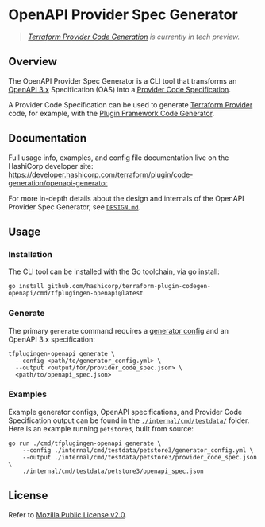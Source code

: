 # OpenAPI Provider Spec Generator

> _[Terraform Provider Code Generation](https://developer.hashicorp.com/terraform/plugin/code-generation) is currently in tech preview._

## Overview

The OpenAPI Provider Spec Generator is a CLI tool that transforms an [OpenAPI 3.x](https://www.openapis.org/) Specification (OAS) into a [Provider Code Specification](https://developer.hashicorp.com/terraform/plugin/code-generation/specification). 

A Provider Code Specification can be used to generate [Terraform Provider](https://developer.hashicorp.com/terraform/plugin) code, for example, with the [Plugin Framework Code Generator](https://developer.hashicorp.com/terraform/plugin/code-generation/framework-generator).

## Documentation

Full usage info, examples, and config file documentation live on the HashiCorp developer site: https://developer.hashicorp.com/terraform/plugin/code-generation/openapi-generator

For more in-depth details about the design and internals of the OpenAPI Provider Spec Generator, see [`DESIGN.md`](./DESIGN.md).

## Usage

### Installation

The CLI tool can be installed with the Go toolchain, via go install:

```shell-session
go install github.com/hashicorp/terraform-plugin-codegen-openapi/cmd/tfplugingen-openapi@latest
```

### Generate

The primary `generate` command requires a [generator config](https://developer.hashicorp.com/terraform/plugin/code-generation/openapi-generator#generator-config) and an OpenAPI 3.x specification:

```shell-session
tfplugingen-openapi generate \
  --config <path/to/generator_config.yml> \
  --output <output/for/provider_code_spec.json> \
  <path/to/openapi_spec.json>
```

### Examples

Example generator configs, OpenAPI specifications, and Provider Code Specification output can be found in the [`./internal/cmd/testdata/`](./internal/cmd/testdata/) folder. Here is an example running `petstore3`, built from source:

```shell-session
go run ./cmd/tfplugingen-openapi generate \
	--config ./internal/cmd/testdata/petstore3/generator_config.yml \
	--output ./internal/cmd/testdata/petstore3/provider_code_spec.json \
	./internal/cmd/testdata/petstore3/openapi_spec.json
```

## License

Refer to [Mozilla Public License v2.0](./LICENSE).
